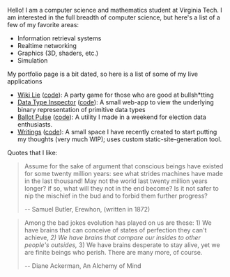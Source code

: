 Hello! I am a computer science and mathematics student at Virginia Tech. I am interested in the full breadth of computer science, but here's a list of a few of my favorite areas:

- Information retrieval systems
- Realtime networking
- Graphics (3D, shaders, etc.)
- Simulation

My portfolio page is a bit dated, so here is a list of some of my live applications

- [Wiki Lie](http://wiki-lie.xyz/) ([code](https://github.com/lukedigiovanna/wiki-lie-3)): A party game for those who are good at bullsh*tting
- [Data Type Inspector](https://lukedigiovanna.github.io/data-type-inspector/#unsigned-integer) ([code](https://github.com/lukedigiovanna/data-type-inspector)): A small web-app to view the underlying binary representation of primitive data types
- [Ballot Pulse](https://lukedigiovanna.github.io/ballot-pulse/) ([code](https://github.com/lukedigiovanna/ballot-pulse)): A utility I made in a weekend for election data enthusiasts.
- [Writings](https://lukedigiovanna.github.io/writings/) ([code](https://github.com/lukedigiovanna/writings)): A small space I have recently created to start putting my thoughts (very much WIP); uses custom static-site-generation tool.

Quotes that I like:

> Assume for the sake of argument that conscious beings have existed for some twenty million years: see what strides machines have made in the last thousand! May not the world last twenty million years longer? if so, what will they not in the end become? Is it not safer to nip the mischief in the bud and to forbid them further progress?
> 
> -- Samuel Butler, Erewhon, (written in 1872)

> Among the bad jokes evolution has played on us are these: 1) We have brains that can conceive of states of perfection they can't achieve, _2) We have brains that compare our insides to other people's outsides,_ 3) We have brains desperate to stay alive, yet we are finite beings who perish. There are many more, of course.
>
> -- Diane Ackerman, An Alchemy of Mind
